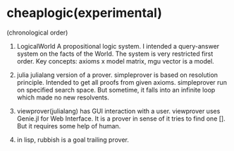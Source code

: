 # cheaplogic(experimental)
(chronological order)

1. LogicalWorld
 A propositional logic system. I intended a query-answer system on the facts of the World.
 The system is very restricted first order.
 Key concepts: axioms x model matrix, mgu vector is a model.
 
2. julia
 julialang version of a prover.
 simpleprover is based on resolution principle. 
 Intended to get all proofs from given axioms.
 simpleprover run on specified search space.
 But sometime, it falls into an infinite loop which made no new resolvents.

3. viewprover(julialang) has GUI interaction with a user.
 viewprover uses Genie.jl for Web Interface.
 It is a prover in sense of it tries to find one []. But it requires some help of human.
  
4. in lisp, rubbish is a goal trailing prover.

